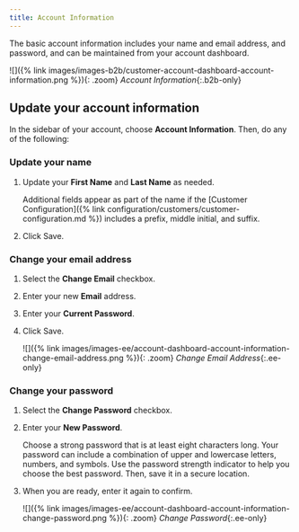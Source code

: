 ```yaml
---
title: Account Information
---
```


The basic account information includes your name and email address, and password, and can be maintained from your account dashboard.

![]({% link images/images-b2b/customer-account-dashboard-account-information.png %}){: .zoom}
_Account Information_{:.b2b-only}

## Update your account information

In the sidebar of your account, choose **Account Information**. Then, do any of the following:

### Update your name

1. Update your **First Name** and **Last Name** as needed.

    Additional fields appear as part of the name if the [Customer Configuration]({% link configuration/customers/customer-configuration.md %}) includes a prefix, middle initial, and suffix.

1. Click <span class="btn">Save</span>.

### Change your email address

1. Select the **Change Email** checkbox.

1. Enter your new **Email** address.

1. Enter your **Current Password**.

1. Click <span class="btn">Save</span>.

    ![]({% link images/images-ee/account-dashboard-account-information-change-email-address.png %}){: .zoom}
    _Change Email Address_{:.ee-only}

### Change your password

1. Select the **Change Password** checkbox.

1. Enter your **New Password**.

    Choose a strong password that is at least eight characters long. Your password can include a combination of upper and lowercase letters, numbers, and symbols. Use the password strength indicator to help you choose the best password. Then, save it in a secure location.

1. When you are ready, enter it again to confirm.

    ![]({% link images/images-ee/account-dashboard-account-information-change-password.png %}){: .zoom}
    _Change Password_{:.ee-only}
